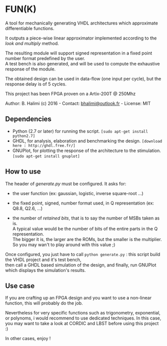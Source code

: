 FUN(K)
======
A tool for mechanically generating VHDL architectures which approximate differentiable functions. 

It outputs a piece-wise linear approximator implemented according to the _look and multiply_ method. 

The resulting module will support signed representation in a fixed point number format predefined by the user.  
A test bench is also generated, and will be used to compute the exhaustive response of the module.

The obtained design can be used in data-flow (one input per cycle), but the response delay is of 5 cycles.

This project has been FPGA proven on a Artix-200T @ 250Mhz

Author: B. Halimi (c) 2016 - Contact: <bhalimi@outlook.fr> - License: MIT

Dependencies
------------
- Python (2.7 or later) for running the script. ```[sudo apt-get install python2.7] ```
- GHDL, for analysis, elaboration and benchmarking the design. ```[download here : http://ghdl.free.fr/]```
- GNUPlot, for plotting the response of the architecture to the stimulation. ```[sudo apt-get install gnuplot]```

How to use
----------
The header of _generate.py_ must be configured. It asks for:

- the user function (ex: gaussian, logistic, inverse square-root ...)  

- the fixed point, signed, number format used, in Q representation (ex: Q8.8, Q2.6, ...)  

- the number of _retained bits_, that is to say the number of MSBs taken as is.  
A typical value would be the number of bits of the entire parts in the Q representation.  
The bigger it is, the larger are the ROMs, but the smaller is the multiplier.  
So you may wan't to play around with this value ;)
	 
Once configured, you just have to call ```python generate.py``` : this script build the VHDL project and it's test bench,  
then call a GHDL based simulation of the design, and finally, run GNUPlot which displays the simulation's results.
	 
Use case
--------
If you are crafting up an FPGA design and you want to use a non-linear function, this will probably do the job.

Nevertheless for very specific functions such as trigonometry, exponential, or polynoms, i would recommend to use dedicated techniques. In this case, you may want to take a look at CORDIC and LBST before using this project :) 

In other cases, enjoy !

